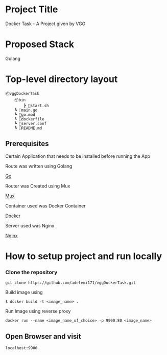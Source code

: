 # Project Title

Docker Task - A Project given by VGG

# Proposed Stack
Golang

# Top-level directory layout

    📦vggDockerTask
        📦bin
            ┣ 📜start.sh
        ┗ 📜main.go
        ┗ 📜go.mod
        ┗ 📜dockerfile
        ┗ 📜server.conf
        ┗ 📜README.md

## Prerequisites

Certain Application that needs to be installed before running the App

Route was written using Golang

[Go](https://golang.org/doc/install)

Router was Created using Mux

[Mux](https://github.com/gorilla/mux)

Container used was Docker Container

[Docker](https://docs.docker.com/get-docker/)

Server used was Nginx

[Nginx](https://docs.nginx.com/nginx/admin-guide/installing-nginx/installing-nginx-open-source/)


# How to setup project and run locally

### Clone the repository 

```
git clone https://github.com/adefemi171/vggDockerTask.git
```

Build image using

```
$ docker build -t <image_name> .
```
Run Image using reverse proxy

```
docker run --name <image_name_of_choice> -p 9900:80 <image_name>
```

## Open Browser and visit

```
localhost:9900
```

